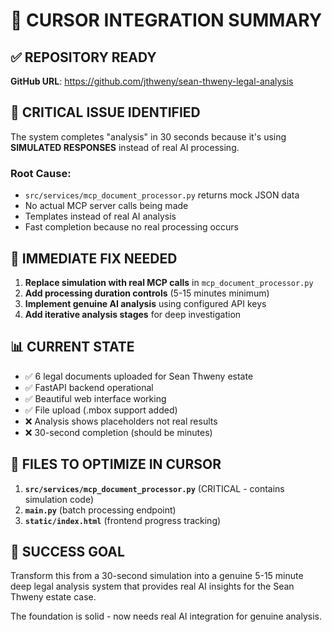 # 🎯 CURSOR INTEGRATION SUMMARY

## ✅ REPOSITORY READY
**GitHub URL**: https://github.com/jthweny/sean-thweny-legal-analysis

## 🚨 CRITICAL ISSUE IDENTIFIED
The system completes "analysis" in 30 seconds because it's using **SIMULATED RESPONSES** instead of real AI processing.

### Root Cause:
- `src/services/mcp_document_processor.py` returns mock JSON data
- No actual MCP server calls being made
- Templates instead of real AI analysis
- Fast completion because no real processing occurs

## 🎯 IMMEDIATE FIX NEEDED
1. **Replace simulation with real MCP calls** in `mcp_document_processor.py`
2. **Add processing duration controls** (5-15 minutes minimum)
3. **Implement genuine AI analysis** using configured API keys
4. **Add iterative analysis stages** for deep investigation

## 📊 CURRENT STATE
- ✅ 6 legal documents uploaded for Sean Thweny estate
- ✅ FastAPI backend operational
- ✅ Beautiful web interface working
- ✅ File upload (.mbox support added)
- ❌ Analysis shows placeholders not real results
- ❌ 30-second completion (should be minutes)

## 🔧 FILES TO OPTIMIZE IN CURSOR
1. **`src/services/mcp_document_processor.py`** (CRITICAL - contains simulation code)
2. **`main.py`** (batch processing endpoint)
3. **`static/index.html`** (frontend progress tracking)

## 💎 SUCCESS GOAL
Transform this from a 30-second simulation into a genuine 5-15 minute deep legal analysis system that provides real AI insights for the Sean Thweny estate case.

The foundation is solid - now needs real AI integration for genuine analysis.
